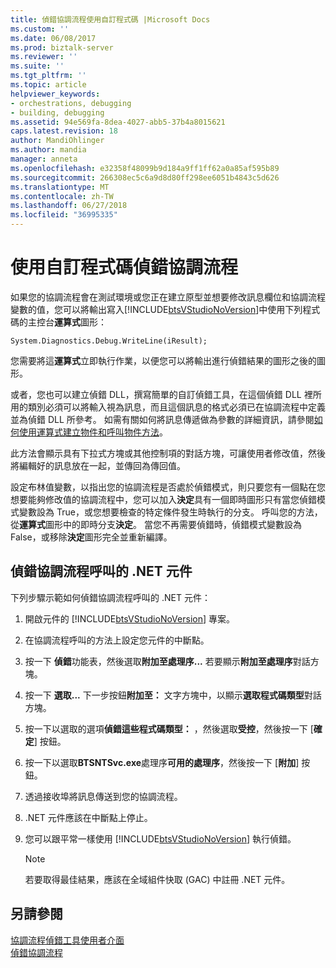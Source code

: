 ```yaml
---
title: 偵錯協調流程使用自訂程式碼 |Microsoft Docs
ms.custom: ''
ms.date: 06/08/2017
ms.prod: biztalk-server
ms.reviewer: ''
ms.suite: ''
ms.tgt_pltfrm: ''
ms.topic: article
helpviewer_keywords:
- orchestrations, debugging
- building, debugging
ms.assetid: 94e569fa-8dea-4027-abb5-37b4a8015621
caps.latest.revision: 18
author: MandiOhlinger
ms.author: mandia
manager: anneta
ms.openlocfilehash: e32358f48099b9d184a9ff1ff62a0a85af595b89
ms.sourcegitcommit: 266308ec5c6a9d8d80ff298ee6051b4843c5d626
ms.translationtype: MT
ms.contentlocale: zh-TW
ms.lasthandoff: 06/27/2018
ms.locfileid: "36995335"
---
```

# <a name="debugging-orchestrations-by-using-custom-code"></a>使用自訂程式碼偵錯協調流程
如果您的協調流程會在測試環境或您正在建立原型並想要修改訊息欄位和協調流程變數的值，您可以將輸出寫入[!INCLUDE[btsVStudioNoVersion](../includes/btsvstudionoversion-md.md)]中使用下列程式碼的主控台**運算式**圖形：  
  
```  
System.Diagnostics.Debug.WriteLine(iResult);  
```  
  
 您需要將這**運算式**立即執行作業，以便您可以將輸出進行偵錯結果的圖形之後的圖形。  
  
 或者，您也可以建立偵錯 DLL，撰寫簡單的自訂偵錯工具，在這個偵錯 DLL 裡所用的類別必須可以將輸入視為訊息，而且這個訊息的格式必須已在協調流程中定義並為偵錯 DLL 所參考。 如需有關如何將訊息傳遞做為參數的詳細資訊，請參閱[如何使用運算式建立物件和呼叫物件方法](../core/how-to-use-expressions-to-create-objects-and-call-object-methods.md)。  
  
 此方法會顯示具有下拉式方塊或其他控制項的對話方塊，可讓使用者修改值，然後將編輯好的訊息放在一起，並傳回為傳回值。  
  
 設定布林值變數，以指出您的協調流程是否處於偵錯模式，則只要您有一個點在您想要能夠修改值的協調流程中，您可以加入**決定**具有一個即時圖形只有當您偵錯模式變數設為 True，或您想要檢查的特定條件發生時執行的分支。 呼叫您的方法，從**運算式**圖形中的即時分支**決定**。 當您不再需要偵錯時，偵錯模式變數設為 False，或移除**決定**圖形完全並重新編譯。  
  
## <a name="to-debug-a-net-component-called-by-an-orchestration"></a>偵錯協調流程呼叫的 .NET 元件  
 下列步驟示範如何偵錯協調流程呼叫的 .NET 元件：  
  
1. 開啟元件的 [!INCLUDE[btsVStudioNoVersion](../includes/btsvstudionoversion-md.md)] 專案。  
  
2. 在協調流程呼叫的方法上設定您元件的中斷點。  
  
3. 按一下 **偵錯**功能表，然後選取**附加至處理序...** 若要顯示**附加至處理序**對話方塊。  
  
4. 按一下 **選取...** 下一步按鈕**附加至：** 文字方塊中，以顯示**選取程式碼類型**對話方塊。  
  
5. 按一下以選取的選項**偵錯這些程式碼類型：** ，然後選取**受控**，然後按一下 [**確定**] 按鈕。  
  
6. 按一下以選取**BTSNTSvc.exe**處理序**可用的處理序**，然後按一下 [**附加**] 按鈕。  
  
7. 透過接收埠將訊息傳送到您的協調流程。  
  
8. .NET 元件應該在中斷點上停止。  
  
9. 您可以跟平常一樣使用 [!INCLUDE[btsVStudioNoVersion](../includes/btsvstudionoversion-md.md)] 執行偵錯。  
  
    > [!NOTE]
    >  若要取得最佳結果，應該在全域組件快取 (GAC) 中註冊 .NET 元件。  
  
## <a name="see-also"></a>另請參閱  
 [協調流程偵錯工具使用者介面](../core/orchestration-debugger-user-interface.md)   
 [偵錯協調流程](../core/debugging-orchestrations.md)